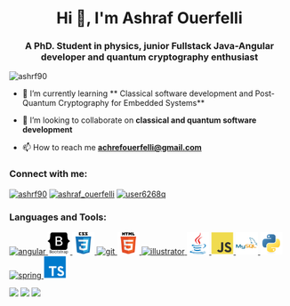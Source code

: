 <h1 align="center">Hi 👋, I'm Ashraf Ouerfelli</h1>
<h3 align="center">A PhD. Student in physics, junior Fullstack Java-Angular developer and quantum cryptography enthusiast</h3>

<p align="left"> <img src="https://komarev.com/ghpvc/?username=ashrf90&label=Profile%20views&color=0e75b6&style=flat" alt="ashrf90" /> </p>

- 🌱 I’m currently learning ** Classical software development and Post-Quantum Cryptography for Embedded Systems**

- 👯 I’m looking to collaborate on **classical and quantum software development**

- 📫 How to reach me **achrefouerfelli@gmail.com**

<h3 align="left">Connect with me:</h3>
<p align="left">
<a href="https://linkedin.com/in/ashrf90" target="blank"><img align="center" src="https://raw.githubusercontent.com/rahuldkjain/github-profile-readme-generator/master/src/images/icons/Social/linked-in-alt.svg" alt="ashrf90" height="30" width="40" /></a>
<a href="https://www.hackerrank.com/ashraf_ouerfelli" target="blank"><img align="center" src="https://raw.githubusercontent.com/rahuldkjain/github-profile-readme-generator/master/src/images/icons/Social/hackerrank.svg" alt="ashraf_ouerfelli" height="30" width="40" /></a>
<a href="https://www.leetcode.com/user6268q" target="blank"><img align="center" src="https://raw.githubusercontent.com/rahuldkjain/github-profile-readme-generator/master/src/images/icons/Social/leet-code.svg" alt="user6268q" height="30" width="40" /></a>
</p>

<h3 align="left">Languages and Tools:</h3>
<p align="left"> <a href="https://angular.io" target="_blank" rel="noreferrer"> <img src="https://angular.io/assets/images/logos/angular/angular.svg" alt="angular" width="40" height="40"/> </a> <a href="https://getbootstrap.com" target="_blank" rel="noreferrer"> <img src="https://raw.githubusercontent.com/devicons/devicon/master/icons/bootstrap/bootstrap-plain-wordmark.svg" alt="bootstrap" width="40" height="40"/> </a> <a href="https://www.w3schools.com/css/" target="_blank" rel="noreferrer"> <img src="https://raw.githubusercontent.com/devicons/devicon/master/icons/css3/css3-original-wordmark.svg" alt="css3" width="40" height="40"/> </a> <a href="https://git-scm.com/" target="_blank" rel="noreferrer"> <img src="https://www.vectorlogo.zone/logos/git-scm/git-scm-icon.svg" alt="git" width="40" height="40"/> </a> <a href="https://www.w3.org/html/" target="_blank" rel="noreferrer"> <img src="https://raw.githubusercontent.com/devicons/devicon/master/icons/html5/html5-original-wordmark.svg" alt="html5" width="40" height="40"/> </a> <a href="https://www.adobe.com/in/products/illustrator.html" target="_blank" rel="noreferrer"> <img src="https://www.vectorlogo.zone/logos/adobe_illustrator/adobe_illustrator-icon.svg" alt="illustrator" width="40" height="40"/> </a> <a href="https://www.java.com" target="_blank" rel="noreferrer"> <img src="https://raw.githubusercontent.com/devicons/devicon/master/icons/java/java-original.svg" alt="java" width="40" height="40"/> </a> <a href="https://developer.mozilla.org/en-US/docs/Web/JavaScript" target="_blank" rel="noreferrer"> <img src="https://raw.githubusercontent.com/devicons/devicon/master/icons/javascript/javascript-original.svg" alt="javascript" width="40" height="40"/> </a> <a href="https://www.mysql.com/" target="_blank" rel="noreferrer"> <img src="https://raw.githubusercontent.com/devicons/devicon/master/icons/mysql/mysql-original-wordmark.svg" alt="mysql" width="40" height="40"/> </a> <a href="https://www.python.org" target="_blank" rel="noreferrer"> <img src="https://raw.githubusercontent.com/devicons/devicon/master/icons/python/python-original.svg" alt="python" width="40" height="40"/> </a> <a href="https://spring.io/" target="_blank" rel="noreferrer"> <img src="https://www.vectorlogo.zone/logos/springio/springio-icon.svg" alt="spring" width="40" height="40"/> </a> <a href="https://www.typescriptlang.org/" target="_blank" rel="noreferrer"> <img src="https://raw.githubusercontent.com/devicons/devicon/master/icons/typescript/typescript-original.svg" alt="typescript" width="40" height="40"/> </a> </p>

<!--
<p><img align="left" src="https://github-readme-stats.vercel.app/api/top-langs?username=ashrf90&show_icons=true&locale=en&layout=compact" alt="ashrf90" /></p>

<p>&nbsp;<img align="center" src="https://github-readme-stats.vercel.app/api?username=ashrf90&show_icons=true&theme=dark&title_color=c2deef&text_color=c2deef&locale=en" alt="ashrf90" /></p>

<p><img align="center" src="https://github-readme-streak-stats.herokuapp.com/?user=ashrf90&theme=dark" alt="ashrf90" /></p>
-->

![](http://github-profile-summary-cards.vercel.app/api/cards/profile-details?username=Ashrf90&theme=solarized_dark)
![](http://github-profile-summary-cards.vercel.app/api/cards/repos-per-language?username=Ashrf90&theme=solarized_dark)
![](http://github-profile-summary-cards.vercel.app/api/cards/stats?username=Ashrf90&theme=solarized_dark)




